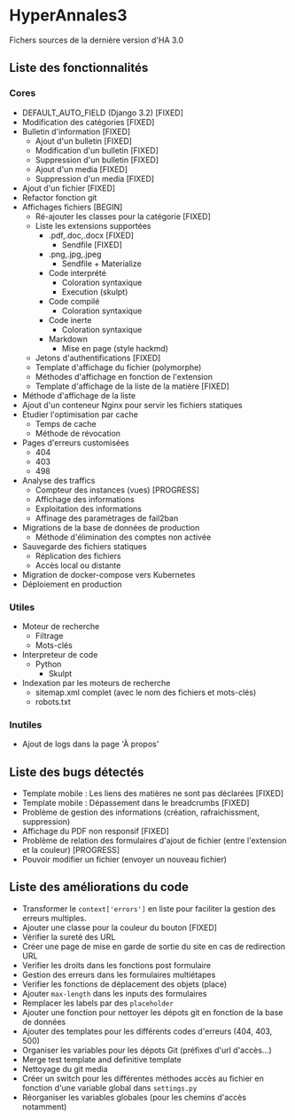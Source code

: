 # HyperAnnales3
Fichers sources de la dernière version d'HA 3.0

## Liste des fonctionnalités

### Cores
- DEFAULT_AUTO_FIELD (Django 3.2) [FIXED]
- Modification des catégories [FIXED]
- Bulletin d'information [FIXED]
  - Ajout d'un bulletin [FIXED]
  - Modification d'un bulletin [FIXED]
  - Suppression d'un bulletin [FIXED]
  - Ajout d'un media [FIXED]
  - Suppression d'un media [FIXED]
- Ajout d'un fichier [FIXED]
- Refactor fonction git
- Affichages fichiers [BEGIN]
  - Ré-ajouter les classes pour la catégorie [FIXED]
  - Liste les extensions supportées
    - .pdf,.doc,.docx [FIXED]
      - Sendfile [FIXED]
    - .png,.jpg,.jpeg
      - Sendfile + Materialize
    - Code interprété
      - Coloration syntaxique
      - Execution (skulpt)
    - Code compilé
      - Coloration syntaxique
    - Code inerte
      - Coloration syntaxique
    - Markdown
      - Mise en page (style hackmd)
  - Jetons d'authentifications [FIXED]
  - Template d'affichage du fichier (polymorphe)
  - Méthodes d'affichage en fonction de l'extension
  - Template d'affichage de la liste de la matière [FIXED]
- Méthode d'affichage de la liste
- Ajout d'un conteneur Nginx pour servir les fichiers statiques
- Etudier l'optimisation par cache
  - Temps de cache
  - Méthode de révocation
- Pages d'erreurs customisées
    - 404
    - 403
    - 498
- Analyse des traffics
  - Compteur des instances (vues) [PROGRESS]
  - Affichage des informations
  - Exploitation des informations
  - Affinage des paramètrages de fail2ban
- Migrations de la base de données de production
  - Méthode d'élimination des comptes non activée
- Sauvegarde des fichiers statiques
  - Réplication des fichiers
  - Accès local ou distante
- Migration de docker-compose vers Kubernetes
- Déploiement en production

### Utiles
- Moteur de recherche
  - Filtrage
  - Mots-clés
- Interpreteur de code
  - Python
    - Skulpt
- Indexation par les moteurs de recherche
  - sitemap.xml complet (avec le nom des fichiers et mots-clés)
  - robots.txt

### Inutiles
- Ajout de logs dans la page 'À propos'

## Liste des bugs détectés
- Template mobile : Les liens des matières ne sont pas déclarées [FIXED]
- Template mobile : Dépassement dans le breadcrumbs [FIXED]
- Problème de gestion des informations (création, rafraichissment, suppression)
- Affichage du PDF non responsif [FIXED]
- Problème de relation des formulaires d'ajout de fichier (entre l'extension et la couleur) [PROGRESS]
- Pouvoir modifier un fichier (envoyer un nouveau fichier)

## Liste des améliorations du code

- Transformer le `context['errors']` en liste pour faciliter la gestion des erreurs multiples.
- Ajouter une classe pour la couleur du bouton [FIXED]
- Vérifier la sureté des URL
- Créer une page de mise en garde de sortie du site en cas de redirection URL
- Verifier les droits dans les fonctions post formulaire
- Gestion des erreurs dans les formulaires multiétapes
- Verifier les fonctions de déplacement des objets (place)
- Ajouter `max-length` dans les inputs des formulaires
- Remplacer les labels par des `placeholder`
- Ajouter une fonction pour nettoyer les dépots git en fonction de la base de données
- Ajouter des templates pour les différents codes d'erreurs (404, 403, 500)
- Organiser les variables pour les dépots Git (préfixes d'url d'accès...)
- Merge test template and definitive template
- Nettoyage du git media
- Créer un switch pour les différentes méthodes accès au fichier en fonction
  d'une variable global dans `settings.py`
- Réorganiser les variables globales (pour les chemins d'accès notamment)

